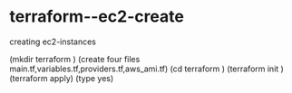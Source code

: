 # terraform--ec2-create
creating ec2-instances

(mkdir terraform ) (create four files main.tf,variables.tf,providers.tf,aws_ami.tf) (cd terraform ) (terraform init ) (terraform apply) (type yes)
